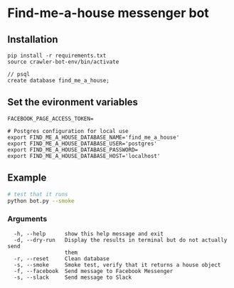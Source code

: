 # Find-me-a-house messenger bot

## Installation
```
pip install -r requirements.txt
source crawler-bot-env/bin/activate
```

```
// psql
create database find_me_a_house;
```

## Set the evironment variables
```
FACEBOOK_PAGE_ACCESS_TOKEN=

# Postgres configuration for local use
export FIND_ME_A_HOUSE_DATABASE_NAME='find_me_a_house'
export FIND_ME_A_HOUSE_DATABASE_USER='postgres'
export FIND_ME_A_HOUSE_DATABASE_PASSWORD=
export FIND_ME_A_HOUSE_DATABASE_HOST='localhost'
```

## Example
```bash
# test that it runs
python bot.py --smoke
```

### Arguments
```
  -h, --help      show this help message and exit
  -d, --dry-run   Display the results in terminal but do not actually send
                  them
  -r, --reset     Clean database
  -s, --smoke     Smoke test, verify that it returns a house object
  -f, --facebook  Send message to Facebook Messenger
  -s, --slack     Send message to Slack
```
